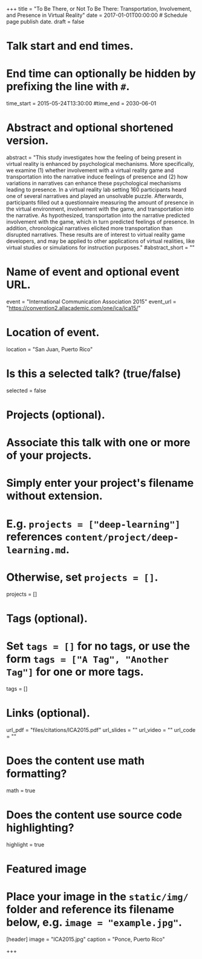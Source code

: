 +++
title = "To Be There, or Not To Be There: Transportation, Involvement, and Presence in Virtual Reality"
date = 2017-01-01T00:00:00  # Schedule page publish date.
draft = false

# Talk start and end times.
#   End time can optionally be hidden by prefixing the line with `#`.
time_start = 2015-05-24T13:30:00
#time_end = 2030-06-01

# Abstract and optional shortened version.
abstract = "This study investigates how the feeling of being present in virtual reality is enhanced by psychological mechanisms. More specifically, we examine (1) whether involvement with a virtual reality game and transportation into the narrative induce feelings of presence and (2) how variations in narratives can enhance these psychological mechanisms leading to presence. In a virtual reality lab setting 160 participants heard one of several narratives and played an unsolvable puzzle. Afterwards, participants filled out a questionnaire measuring the amount of presence in the virtual environment, involvement with the game, and transportation into the narrative. As hypothesized, transportation into the narrative predicted involvement with the game, which in turn predicted feelings of presence. In addition, chronological narratives elicited more transportation than disrupted narratives. These results are of interest to virtual reality game developers, and may be applied to other applications of virtual realities, like virtual studies or simulations for instruction purposes."
#abstract_short = ""

# Name of event and optional event URL.
event = "International Communication Association 2015"
event_url = "https://convention2.allacademic.com/one/ica/ica15/"

# Location of event.
location = "San Juan, Puerto Rico"

# Is this a selected talk? (true/false)
selected = false

# Projects (optional).
#   Associate this talk with one or more of your projects.
#   Simply enter your project's filename without extension.
#   E.g. `projects = ["deep-learning"]` references `content/project/deep-learning.md`.
#   Otherwise, set `projects = []`.
projects = []

# Tags (optional).
#   Set `tags = []` for no tags, or use the form `tags = ["A Tag", "Another Tag"]` for one or more tags.
tags = []

# Links (optional).
url_pdf = "files/citations/ICA2015.pdf"
url_slides = ""
url_video = ""
url_code = ""

# Does the content use math formatting?
math = true

# Does the content use source code highlighting?
highlight = true

# Featured image
# Place your image in the `static/img/` folder and reference its filename below, e.g. `image = "example.jpg"`.
[header]
image = "ICA2015.jpg"
caption = "Ponce, Puerto Rico"

+++

